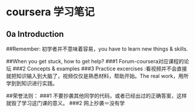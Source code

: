 # coursera 学习笔记
## 0a Introduction

##Remember: 初学者并不意味着容易，you have to learn new things & skills.

##When you get stuck, how to get help?
###1 Forum-coursera对应课程的论坛
###2 Concepts & examples 
###3 Practice excercises :看视频并不会直接就把知识输入到大脑了，视频仅仅是熟悉材料，帮助开始。The real work，用所学到到知识进行实践。

##荣誉法则：
###1 不要抄袭其他同学的代码，或者已经出过的正确答案，这样就毁了学习这门课的意义。
###2 网上抄袭＝没有学

